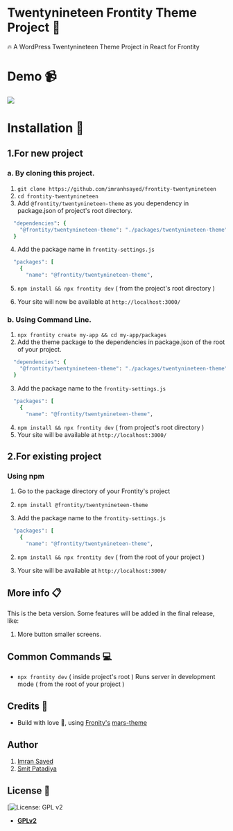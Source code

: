 # Twentynineteen Frontity Theme Project :art:

:fire: A WordPress Twentynineteen Theme Project in React for Frontity

# Demo :video_camera:

![](demo.gif)

# Installation :wrench:

## 1.For new project

### a. By cloning this project.

1. `git clone https://github.com/imranhsayed/frontity-twentynineteen`
2. `cd frontity-twentynineteen`
3. Add `@frontity/twentynineteen-theme` as you dependency in package.json of project's root directory.
```ruby
  "dependencies": {
    "@frontity/twentynineteen-theme": "./packages/twentynineteen-theme"
  }
```
4. Add the package name in `frontity-settings.js`
```ruby
  "packages": [
    {
      "name": "@frontity/twentynineteen-theme",
```

5. `npm install && npx frontity dev` ( from the project's root directory )
 
6. Your site will now be available at `http://localhost:3000/`

### b. Using Command Line.

1. `npx frontity create my-app && cd my-app/packages`
2. Add the theme package to the dependencies in package.json of the root of your project.
```ruby
  "dependencies": {
    "@frontity/twentynineteen-theme": "./packages/twentynineteen-theme"
  }
```
3. Add the package name to the `frontity-settings.js`
```ruby
  "packages": [
    {
      "name": "@frontity/twentynineteen-theme",
```
4. `npm install && npx frontity dev` ( from project's root directory )
5. Your site will be available at `http://localhost:3000/`

## 2.For existing project

### Using npm
1. Go to the package directory of your Frontity's project
2. `npm install @frontity/twentynineteen-theme`

3. Add the package name to the `frontity-settings.js`
```ruby
  "packages": [
    {
      "name": "@frontity/twentynineteen-theme",
```
2. `npm install && npx frontity dev` ( from the root of your project )

3. Your site will be available at `http://localhost:3000/`

## More info :clipboard:

This is the beta version. Some features will be added in the final release, like:

1. More button smaller screens.

## Common Commands :computer:

- `npx frontity dev` ( inside project's root ) Runs server in development mode ( from the root of your project )

## Credits :white_flower:

- Build with love :blue_heart:, using [Fronity's](https://frontity.org) [mars-theme](https://www.npmjs.com/package/@frontity/mars-theme)

## Author

1. [Imran Sayed](https://twitter.com/imranhsayed)
2. [Smit Patadiya](https://twitter.com/smit_patadiya)

## License :scroll:

[![License: GPL v2](https://img.shields.io/badge/License-GPL%20v2-blue.svg)

- **[GPLv2](https://www.gnu.org/licenses/old-licenses/gpl-2.0.en.html)**
